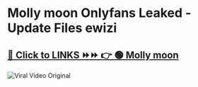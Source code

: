 
 # Molly moon Onlyfans Leaked - Update Files ewizi

## <h2><a href="https://clipsfans.com/Molly_moon&ref=git">🔗 Click to LINKS ⏩⏩ 👉 🟢 Molly moon </a></h2>

<a href="https://clipsfans.com/Molly_moon&ref=git" rel="nofollow" data-target="animated-image.originalLink"><img src="https://i.ibb.co.com/xMMVF88/686577567.gif" alt="Viral Video Original" style="max-width: 100%; display: inline-block;" data-target="animated-image.originalImage"></a>

